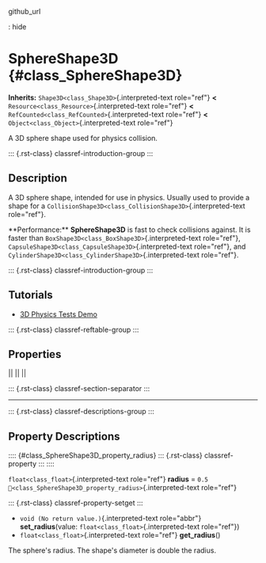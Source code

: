 github_url

:   hide

# SphereShape3D {#class_SphereShape3D}

**Inherits:** `Shape3D<class_Shape3D>`{.interpreted-text role="ref"}
**\<** `Resource<class_Resource>`{.interpreted-text role="ref"} **\<**
`RefCounted<class_RefCounted>`{.interpreted-text role="ref"} **\<**
`Object<class_Object>`{.interpreted-text role="ref"}

A 3D sphere shape used for physics collision.

::: {.rst-class}
classref-introduction-group
:::

## Description

A 3D sphere shape, intended for use in physics. Usually used to provide
a shape for a
`CollisionShape3D<class_CollisionShape3D>`{.interpreted-text
role="ref"}.

\*\*Performance:\*\* **SphereShape3D** is fast to check collisions
against. It is faster than
`BoxShape3D<class_BoxShape3D>`{.interpreted-text role="ref"},
`CapsuleShape3D<class_CapsuleShape3D>`{.interpreted-text role="ref"},
and `CylinderShape3D<class_CylinderShape3D>`{.interpreted-text
role="ref"}.

::: {.rst-class}
classref-introduction-group
:::

## Tutorials

- [3D Physics Tests
  Demo](https://godotengine.org/asset-library/asset/2747)

::: {.rst-class}
classref-reftable-group
:::

## Properties

||
||
||

::: {.rst-class}
classref-section-separator
:::

------------------------------------------------------------------------

::: {.rst-class}
classref-descriptions-group
:::

## Property Descriptions

:::: {#class_SphereShape3D_property_radius}
::: {.rst-class}
classref-property
:::
::::

`float<class_float>`{.interpreted-text role="ref"} **radius** = `0.5`
`🔗<class_SphereShape3D_property_radius>`{.interpreted-text role="ref"}

::: {.rst-class}
classref-property-setget
:::

- `void (No return value.)`{.interpreted-text role="abbr"}
  **set_radius**(value: `float<class_float>`{.interpreted-text
  role="ref"})
- `float<class_float>`{.interpreted-text role="ref"} **get_radius**()

The sphere\'s radius. The shape\'s diameter is double the radius.
